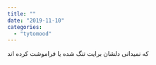 ```yaml
---
title: ""
date: "2019-11-10"
categories: 
  - "tytomood"
---
```


که نمیدانی دلشان برایت تنگ شده یا فراموشت کرده اند
